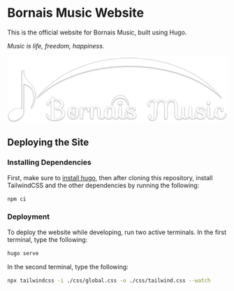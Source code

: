 # Bornais Music Website

This is the official website for Bornais Music, built using Hugo.

*Music is life, freedom, happiness.*

![Bornais Music Logo](/static/logo.png)

## Deploying the Site
### Installing Dependencies
First, make sure to [install hugo](https://gohugo.io/installation/), then after cloning this repository, install TailwindCSS and the other dependencies by running the following:
```sh
npm ci
```

### Deployment
To deploy the website while developing, run two active terminals. In the first terminal, type the following:
```sh
hugo serve
```

In the second terminal, type the following:
```sh
npx tailwindcss -i ./css/global.css -o ./css/tailwind.css --watch
```